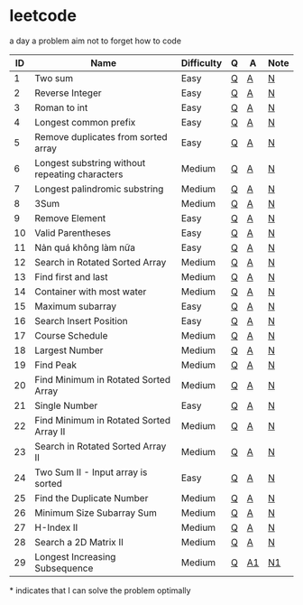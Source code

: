 # leetcode
a day a problem aim not to forget how to code

| ID    | Name | Difficulty | Q | A | Note |
|-------|------|------------|---|---|------|
|  1  | Two sum | Easy | [Q](https://leetcode.com/problems/two-sum/) | [A](/solutions/1.py) | [N](notes/1.txt) |
|  2  | Reverse Integer | Easy | [Q](https://leetcode.com/problems/reverse-integer/) | [A](/solutions/2.py) | [N](notes/2.txt) |
|  3  | Roman to int | Easy | [Q](https://leetcode.com/problems/roman-to-integer/) | [A](/solutions/3.py) | [N](notes/3.txt) |
|  4  | Longest common prefix | Easy | [Q](https://leetcode.com/problems/longest-common-prefix/) | [A](/solutions/4.py) | [N](notes/4.txt) |
|  5  | Remove duplicates from sorted array | Easy | [Q](https://leetcode.com/problems/remove-duplicates-from-sorted-array/) | [A](/solutions/5.py) | [N](notes/5.txt) |
|  6  | Longest substring without repeating characters| Medium | [Q](https://leetcode.com/problems/longest-substring-without-repeating-characters/) | [A](/solutions/6.py) | [N](notes/6.txt) |
|  7  | Longest palindromic substring| Medium | [Q](https://leetcode.com/problems/longest-palindromic-substring/solution/) | [A](/solutions/7.py) | [N](notes/7.txt) |
|  8  | 3Sum | Medium | [Q](https://leetcode.com/problems/3sum/) | [A](/solutions/8.py) | [N](notes/8.txt) |
|  9  | Remove Element | Easy | [Q](https://leetcode.com/problems/remove-element/) | [A](/solutions/9.py) | [N](notes/9.txt) |
| 10  | Valid Parentheses | Easy | [Q](https://leetcode.com/problems/valid-parentheses/) | [A](/solutions/10.py) | [N](notes/10.txt) |
| 11  | Nản quá không làm nữa | Easy | [Q](https://leetcode.com/problems/merge-two-sorted-lists/) | [A](/solutions/11.py) | [N](notes/11.txt) |
| 12  | Search in Rotated Sorted Array | Medium | [Q](https://leetcode.com/problems/search-in-rotated-sorted-array/) | [A](/solutions/12.py) | [N](notes/12.txt) |
| 13  | Find first and last | Medium | [Q](https://leetcode.com/problems/find-first-and-last-position-of-element-in-sorted-array/) | [A](/solutions/13.py) | [N](notes/13.txt) |
| 14  | Container with most water | Medium | [Q](https://leetcode.com/problems/container-with-most-water/) | [A](/solutions/14.py) | [N](notes/14.txt) |
| 15  | Maximum subarray | Easy | [Q](https://leetcode.com/problems/maximum-subarray/) | [A](/solutions/15.py) | [N](notes/15.txt) |
| 16  | Search Insert Position | Easy | [Q](https://leetcode.com/problems/search-insert-position/) | [A](/solutions/16.py) | [N](notes/16.txt) |
| 17  | Course Schedule | Medium | [Q](https://leetcode.com/problems/course-schedule/) | [A](/solutions/17.py) | [N](notes/17.txt) |
| 18  | Largest Number | Medium | [Q](https://leetcode.com/problems/largest-number/) | [A](/solutions/18.py) | [N](notes/18.txt) |
| 19  | Find Peak | Medium | [Q](https://leetcode.com/problems/find-peak-element/) | [A](/solutions/19.py) | [N](notes/19.txt) |
| 20  | Find Minimum in Rotated Sorted Array | Medium | [Q](https://leetcode.com/problems/find-minimum-in-rotated-sorted-array/) | [A](/solutions/20.py) | [N](notes/20.txt) |
| 21  | Single Number | Easy | [Q](https://leetcode.com/problems/single-number/) | [A](/solutions/21.py) | [N](notes/21.txt) |
| 22  | Find Minimum in Rotated Sorted Array II | Medium | [Q](https://leetcode.com/problems/find-minimum-in-rotated-sorted-array-ii/) | [A](/solutions/22.py) | [N](notes/22.txt) |
| 23  | Search in Rotated Sorted Array II | Medium | [Q](https://leetcode.com/problems/search-in-rotated-sorted-array-ii/) | [A](/solutions/23.py) | [N](notes/23.txt) |
| 24  | Two Sum II - Input array is sorted | Easy | [Q](https://leetcode.com/problems/two-sum-ii-input-array-is-sorted/) | [A](/solutions/24.py) | [N](notes/24.txt) |
| 25  | Find the Duplicate Number | Medium | [Q](https://leetcode.com/problems/find-the-duplicate-number/) | [A](/solutions/25.py) | [N](notes/25.txt) |
| 26  | Minimum Size Subarray Sum | Medium | [Q](https://leetcode.com/problems/minimum-size-subarray-sum/) | [A](/solutions/26.py) | [N](notes/26.txt) |
| 27  | H-Index II | Medium | [Q](https://leetcode.com/problems/h-index-ii/) | [A](/solutions/27.py) | [N](notes/27.txt) |
| 28  | Search a 2D Matrix II | Medium | [Q](https://leetcode.com/problems/search-a-2d-matrix-ii/) | [A](/solutions/28.py) | [N](notes/28.txt) |
| 29  | Longest Increasing Subsequence | Medium | [Q](https://leetcode.com/problems/longest-increasing-subsequence/) | [A1](/solutions/29.py) | [N1](notes/29.txt) |

\* indicates that I can solve the problem optimally
